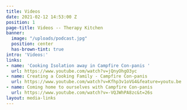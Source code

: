 ```yaml
---
title: Videos
date: 2021-02-12 14:53:00 Z
position: 1
page-title: Videos -- Therapy Kitchen
banner:
  image: "/uploads/podcast.jpg"
  position: center
  has-brown-tint: true
intro: 'Videos:'
links:
- name: 'Cooking Isolation away in Campfire Con-panis '
  url: https://www.youtube.com/watch?v=jQnyOhgO3yc
- name: Creating a Cooking Family - Campfire Con-panis
  url: https://www.youtube.com/watch?v=Kfhp3v1oVG4&feature=youtu.be
- name: Coming home to ourselves with Campfire Con-panis
  url: https://www.youtube.com/watch?v=-VQJWhPA8zc&t=26s
layout: media-links
---
```


